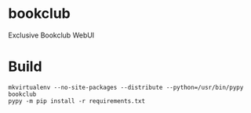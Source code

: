 bookclub
========

Exclusive Bookclub WebUI

Build
=====

	mkvirtualenv --no-site-packages --distribute --python=/usr/bin/pypy bookclub
	pypy -m pip install -r requirements.txt
